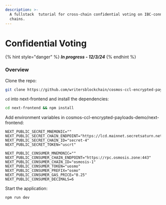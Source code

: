 ```yaml
---
description: >-
  A fullstack  tutorial for cross-chain confidential voting on IBC-connected
  chains.
---
```


# Confidential Voting

{% hint style="danger" %}
_**In progress - 12/3/24**_
{% endhint %}

### Overview <a href="#overview" id="overview"></a>

Clone the repo:

```bash
git clone https://github.com/writersblockchain/cosmos-ccl-encrypted-payloads-demo
```

`cd` into next-frontend and install the dependencies:&#x20;

```bash
cd next-frontend && npm install
```

Add environment variables in cosmos-ccl-encrypted-payloads-demo/next-frontend:&#x20;

```
NEXT_PUBLIC_SECRET_MNEMONIC=""
NEXT_PUBLIC_SECRET_CHAIN_ENDPOINT="https://lcd.mainnet.secretsaturn.net"
NEXT_PUBLIC_SECRET_CHAIN_ID="secret-4"
NEXT_PUBLIC_SECRET_TOKEN="uscrt"

NEXT_PUBLIC_CONSUMER_MNEMONIC=""
NEXT_PUBLIC_CONSUMER_CHAIN_ENDPOINT="https://rpc.osmosis.zone:443"
NEXT_PUBLIC_CONSUMER_CHAIN_ID="osmosis-1"
NEXT_PUBLIC_CONSUMER_TOKEN="uosmo"
NEXT_PUBLIC_CONSUMER_PREFIX="osmo"
NEXT_PUBLIC_CONSUMER_GAS_PRICE="0.25"
NEXT_PUBLIC_CONSUMER_DECIMALS=6
```

Start the application:

```bash
npm run dev
```
